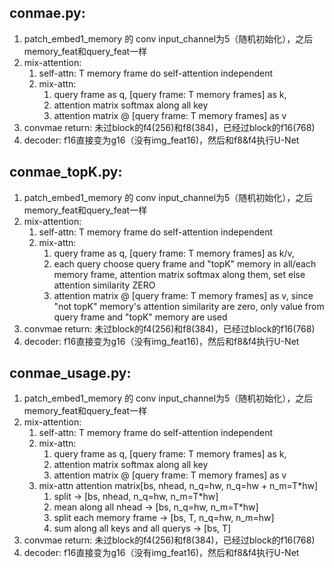 
## conmae.py:

1) patch_embed1_memory 的 conv input_channel为5（随机初始化），之后memory_feat和query_feat一样
1) mix-attention:
    1) self-attn: T memory frame do self-attention independent
    1) mix-attn:
        1) query frame as q, [query frame: T memory frames] as k,
        1) attention matrix softmax along all key
        1) attention matrix @ [query frame: T memory frames] as v
1) convmae return: 未过block的f4(256)和f8(384)，已经过block的f16(768)
1) decoder: f16直接变为g16（没有img_feat16)，然后和f8&f4执行U-Net



## conmae_topK.py:

1) patch_embed1_memory 的 conv input_channel为5（随机初始化），之后memory_feat和query_feat一样
1) mix-attention:
    1) self-attn: T memory frame do self-attention independent
    1) mix-attn:
        1) query frame as q, [query frame: T memory frames] as k/v,
        1) each query choose query frame and "topK" memory in all/each memory frame, attention matrix softmax along them, set else attention similarity ZERO
        1) attention matrix @ [query frame: T memory frames] as v, since "not topK" memory's attention similarity are zero, only value from query frame and "topK" memory are used 
1) convmae return: 未过block的f4(256)和f8(384)，已经过block的f16(768)
1) decoder: f16直接变为g16（没有img_feat16)，然后和f8&f4执行U-Net



## conmae_usage.py:

1) patch_embed1_memory 的 conv input_channel为5（随机初始化），之后memory_feat和query_feat一样
1) mix-attention:
    1) self-attn: T memory frame do self-attention independent
    1) mix-attn:
        1) query frame as q, [query frame: T memory frames] as k,
        1) attention matrix softmax along all key
        1) attention matrix @ [query frame: T memory frames] as v
    1) mix-attn attention matrix[bs, nhead, n_q=hw, n_q=hw + n_m=T*hw]
        1) split -> [bs, nhead, n_q=hw, n_m=T*hw]
        1) mean along all nhead -> [bs, n_q=hw, n_m=T*hw]
        1) split each memory frame -> [bs, T, n_q=hw, n_m=hw]
        1) sum along all keys and all querys -> [bs, T]
1) convmae return: 未过block的f4(256)和f8(384)，已经过block的f16(768)
1) decoder: f16直接变为g16（没有img_feat16)，然后和f8&f4执行U-Net